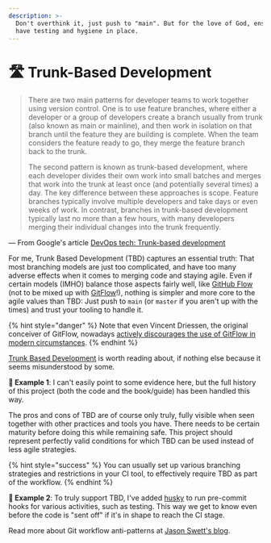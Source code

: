 ```yaml
---
description: >-
  Don't overthink it, just push to "main". But for the love of God, ensure you
  have testing and hygiene in place.
---
```


# 🛣 Trunk-Based Development

> There are two main patterns for developer teams to work together using version control. One is to use feature branches, where either a developer or a group of developers create a branch usually from trunk (also known as main or mainline), and then work in isolation on that branch until the feature they are building is complete. When the team considers the feature ready to go, they merge the feature branch back to the trunk.
>
> The second pattern is known as trunk-based development, where each developer divides their own work into small batches and merges that work into the trunk at least once (and potentially several times) a day. The key difference between these approaches is scope. Feature branches typically involve multiple developers and take days or even weeks of work. In contrast, branches in trunk-based development typically last no more than a few hours, with many developers merging their individual changes into the trunk frequently.

— From Google's article [DevOps tech: Trunk-based development](https://cloud.google.com/architecture/devops/devops-tech-trunk-based-development)

For me, Trunk Based Development (TBD) captures an essential truth: That most branching models are just too complicated, and have too many adverse effects when it comes to merging code and staying agile. Even if certain models (IMHO) balance those aspects fairly well, like [GitHub Flow](https://docs.github.com/en/get-started/quickstart/github-flow) (not to be mixed up with [GitFlow](https://nvie.com/posts/a-successful-git-branching-model/)!), nothing is simpler and more core to the agile values than TBD: Just push to `main` (or `master` if you aren't up with the times) and trust your tooling to handle it.

{% hint style="danger" %}
Note that even Vincent Driessen, the original conceiver of GitFlow, nowadays [actively discourages the use of GitFlow in modern circumstances](https://nvie.com/posts/a-successful-git-branching-model/).
{% endhint %}

[Trunk Based Development](https://trunkbaseddevelopment.com) is worth reading about, if nothing else because it seems misunderstood by some.

**🎯 Example 1**: I can't easily point to some evidence here, but the full history of this project (both the code and the book/guide) has been handled this way.

The pros and cons of TBD are of course only truly, fully visible when seen together with other practices and tools you have. There needs to be certain maturity before doing this while remaining safe. This project should represent perfectly valid conditions for which TBD can be used instead of less agile strategies.

{% hint style="success" %}
You can usually set up various branching strategies and restrictions in your CI tool, to effectively require TBD as part of the workflow.
{% endhint %}

**🎯 Example 2**: To truly support TBD, I've added [husky](https://github.com/typicode/husky) to run pre-commit hooks for various activities, such as testing. This way we get to know even before the code is "sent off" if it's in shape to reach the CI stage.

Read more about Git workflow anti-patterns at [Jason Swett's blog](https://www.codewithjason.com/git-workflow-anti-patterns/).
